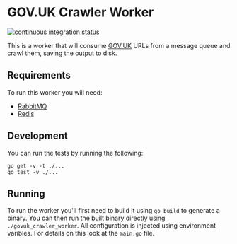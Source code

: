 # GOV.UK Crawler Worker

[![continuous integration status](https://secure.travis-ci.org/alphagov/govuk_crawler_worker.png)](http://travis-ci.org/alphagov/govuk_crawler_worker)

This is a worker that will consume [GOV.UK](https://www.gov.uk/) URLs
from a message queue and crawl them, saving the output to disk.

## Requirements

To run this worker you will need:

 - [RabbitMQ](https://www.rabbitmq.com/)
 - [Redis](http://redis.io/)

## Development

You can run the tests by running the following:

```
go get -v -t ./...
go test -v ./...
```

## Running

To run the worker you'll first need to build it using `go build` to
generate a binary. You can then run the built binary directly using
`./govuk_crawler_worker`. All configuration is injected using
environment varibles. For details on this look at the `main.go` file.
